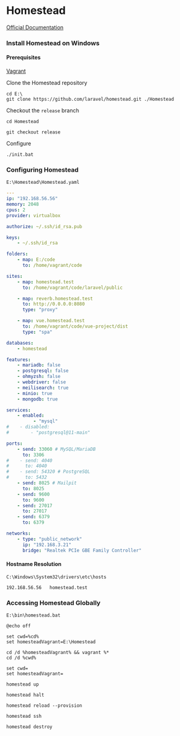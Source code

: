 # Homestead

[Official Documentation](https://laravel.com/docs/homestead)

### Install Homestead on Windows

#### Prerequisites

[Vagrant](https://developer.hashicorp.com/vagrant/downloads)

Clone the Homestead repository

```shell
cd E:\
git clone https://github.com/laravel/homestead.git ./Homestead
```

Checkout the `release` branch

```shell
cd Homestead
```

```shell
git checkout release
```

Configure

```shell
./init.bat
```

### Configuring Homestead

`E:\Homestead\Homestead.yaml`

```yaml
---
ip: "192.168.56.56"
memory: 2048
cpus: 2
provider: virtualbox

authorize: ~/.ssh/id_rsa.pub

keys:
    - ~/.ssh/id_rsa

folders:
    - map: E:/code
      to: /home/vagrant/code

sites:
    - map: homestead.test
      to: /home/vagrant/code/laravel/public

    - map: reverb.homestead.test
      to: http://0.0.0.0:8080
      type: "proxy"

    - map: vue.homestead.test
      to: /home/vagrant/code/vue-project/dist
      type: "spa"

databases:
    - homestead

features:
    - mariadb: false
    - postgresql: false
    - ohmyzsh: false
    - webdriver: false
    - meilisearch: true
    - minio: true
    - mongodb: true

services:
    - enabled:
          - "mysql"
#    - disabled:
#        - "postgresql@11-main"

ports:
    - send: 33060 # MySQL/MariaDB
      to: 3306
#    - send: 4040
#      to: 4040
#    - send: 54320 # PostgreSQL
#      to: 5432
    - send: 8025 # Mailpit
      to: 8025
    - send: 9600
      to: 9600
    - send: 27017
      to: 27017
    - send: 6379
      to: 6379

networks:
    - type: "public_network"
      ip: "192.168.3.21"
      bridge: "Realtek PCIe GBE Family Controller"
```

#### Hostname Resolution

`C:\Windows\System32\drivers\etc\hosts`

```
192.168.56.56	homestead.test
```

### Accessing Homestead Globally

`E:\bin\homestead.bat`

```batch
@echo off
 
set cwd=%cd%
set homesteadVagrant=E:\Homestead
 
cd /d %homesteadVagrant% && vagrant %*
cd /d %cwd%
 
set cwd=
set homesteadVagrant=
```

```shell
homestead up

homestead halt

homestead reload --provision

homestead ssh

homestead destroy
```
